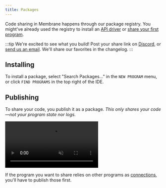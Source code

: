 ```yaml
---
title: Packages
---
```


Code sharing in Membrane happens through our package registry. You might've already used the registry to install an [API driver](/concepts/drivers) or [share your first program](/getting-started/hello-world/#sharing-your-code).

:::tip
We're excited to see what you build! Post your share link on [Discord](https://discord.gg/4RHyJDV8kj), or [send us an email](mailto:contact@membrane.io). We'll share our favorites in the changelog.
:::

## Installing

To install a package, select "Search Packages..." in the `NEW PROGRAM` menu, or click `FIND PROGRAMS` in the top right of the IDE.

## Publishing

To share your code, you publish it as a package. _This only shares your code—not your program state nor logs._

<video src="/cloud-assets/publish-package.mp4" muted autoplay controls></video>

If the program you want to share relies on other programs as [connections](/concepts/connections), you'll have to publish those first.

<!-- ## Unpublishing

To unpublish a package, right-click the program to select "Publish Package..." (same as publishing), and click `UNPUBLISH`.

If other packages point to the package you want to unpublish as a dependency, you'll have to unpublish those first, or re-publish them using a different connection. -->
